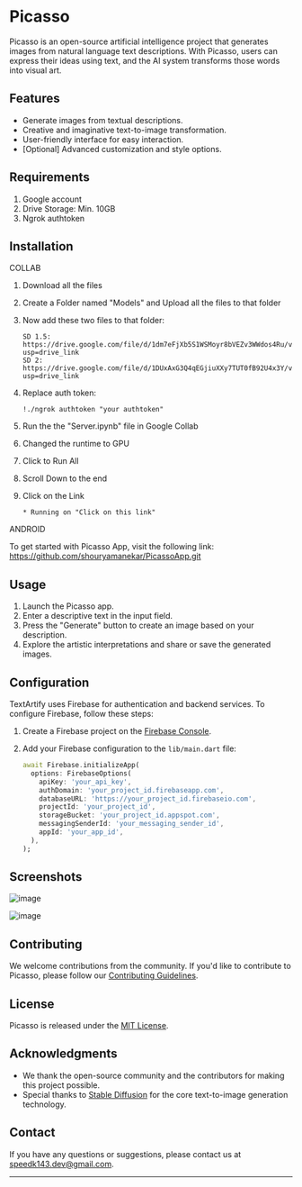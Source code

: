 
# Picasso

Picasso is an open-source artificial intelligence project that generates images from natural language text descriptions. With Picasso, users can express their ideas using text, and the AI system transforms those words into visual art.

## Features

- Generate images from textual descriptions.
- Creative and imaginative text-to-image transformation.
- User-friendly interface for easy interaction.
- [Optional] Advanced customization and style options.

## Requirements

1. Google account
2. Drive Storage: Min. 10GB
3. Ngrok authtoken

## Installation

COLLAB
1. Download all the files

2. Create a Folder named "Models" and Upload all the files to that folder

3. Now add these two files to that folder:
   ```
   SD 1.5: https://drive.google.com/file/d/1dm7eFjXb5S1WSMoyr8bVEZv3WWdos4Ru/view?usp=drive_link
   SD 2:  https://drive.google.com/file/d/1DUxAxG3Q4qEGjiuXXy7TUT0fB92U4x3Y/view?usp=drive_link
   ```
   
4. Replace auth token:
   ```
   !./ngrok authtoken "your authtoken"
   ```
6. Run the the "Server.ipynb" file in Google Collab
8. Changed the runtime to GPU
9. Click to Run All
10. Scroll Down to the end
11. Click on the Link
    ```
    * Running on "Click on this link"
    ```


ANDROID

To get started with Picasso App, visit the following link: https://github.com/shouryamanekar/PicassoApp.git


## Usage

1. Launch the Picasso app.
2. Enter a descriptive text in the input field.
3. Press the "Generate" button to create an image based on your description.
4. Explore the artistic interpretations and share or save the generated images.

## Configuration

TextArtify uses Firebase for authentication and backend services. To configure Firebase, follow these steps:

1. Create a Firebase project on the [Firebase Console](https://console.firebase.google.com/).

2. Add your Firebase configuration to the `lib/main.dart` file:
   ```dart
   await Firebase.initializeApp(
     options: FirebaseOptions(
       apiKey: 'your_api_key',
       authDomain: 'your_project_id.firebaseapp.com',
       databaseURL: 'https://your_project_id.firebaseio.com',
       projectId: 'your_project_id',
       storageBucket: 'your_project_id.appspot.com',
       messagingSenderId: 'your_messaging_sender_id',
       appId: 'your_app_id',
     ),
   );
   ```

## Screenshots

![image](https://github.com/shouryamanekar/Picasso/assets/72398499/f45493ed-f0f0-4b73-8502-5d76cf769423)

![image](https://github.com/shouryamanekar/Picasso/assets/72398499/73bc04b9-6811-47f6-b052-78fe35dede2b)




## Contributing

We welcome contributions from the community. If you'd like to contribute to Picasso, please follow our [Contributing Guidelines](CONTRIBUTING.md).

## License

Picasso is released under the [MIT License](docs/LICENSE).

## Acknowledgments

- We thank the open-source community and the contributors for making this project possible.
- Special thanks to [Stable Diffusion](https://github.com/stable-diffusion) for the core text-to-image generation technology.

## Contact

If you have any questions or suggestions, please contact us at [speedk143.dev@gmail.com](mailto:speedk143.dev@gmail.com).

---
